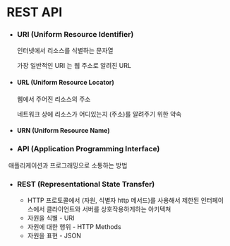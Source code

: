 # REST API

- ### URI (Uniform Resource Identifier)

  인터넷에서 리소스를 식별하는 문자열

  가장 일반적인 URI 는 웹 주소로 알려진 URL

  

- #### URL (Uniform Resource Locator)

  웹에서 주어진 리소스의 주소

  네트워크 상에 리소스가 어디있는지 (주소)를 알려주기 위한 약속



- #### URN (Uniform Resource Name)



- ### API (Application Programming Interface)

​	애플리케이션과 프로그래밍으로 소통하는 방법



- ### REST (Representational State Transfer)

  - HTTP 프로토콜에서 (자원, 식별자 http 메서드)를 사용해서 제한된 인터페이스에서 클라이언트와 서버를 상호작용하게하는 아키텍쳐
  - 자원을 식별 - URI
  - 자원에 대한 행위 - HTTP Methods
  - 자원을 표현 - JSON




